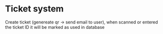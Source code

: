 # Ticket system

Create ticket (genereate qr -> send email to user), when scanned or entered the ticket ID it will be marked as used in database
